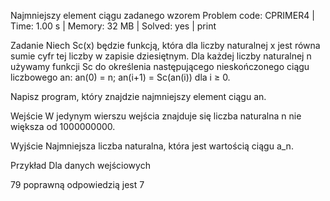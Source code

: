 Najmniejszy element ciągu zadanego wzorem
Problem code: CPRIMER4 | Time: 1.00 s | Memory: 32 MB | Solved: yes | print

Zadanie
Niech Sc(x) będzie funkcją, która dla liczby naturalnej x jest równa sumie cyfr tej liczby w zapisie dziesiętnym. Dla każdej liczby naturalnej n używamy funkcji Sc do określenia następującego nieskończonego ciągu liczbowego an: an(0) = n; an(i+1) = Sc(an(i)) dla i ≥ 0.

Napisz program, który znajdzie najmniejszy element ciągu an.

Wejście
W jedynym wierszu wejścia znajduje się liczba naturalna n nie większa od 1000000000.

Wyjście
Najmniejsza liczba naturalna, która jest wartością ciągu a_n.

Przykład
Dla danych wejściowych

79
poprawną odpowiedzią jest
7